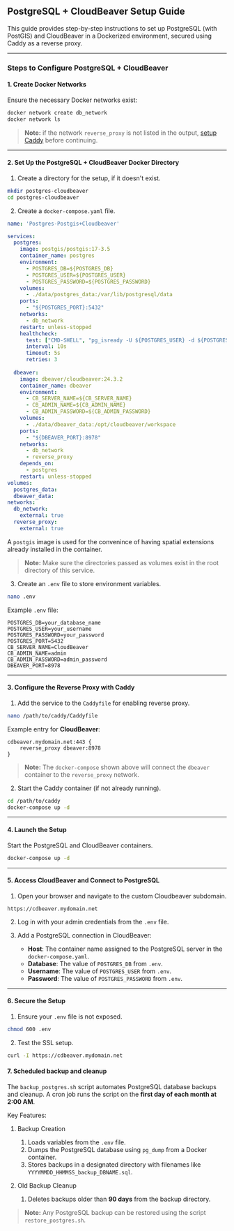 ## PostgreSQL + CloudBeaver Setup Guide

This guide provides step-by-step instructions to set up PostgreSQL (with PostGIS) and CloudBeaver in a Dockerized environment, secured using Caddy as a reverse proxy.

---

### Steps to Configure PostgreSQL + CloudBeaver

#### 1. Create Docker Networks

Ensure the necessary Docker networks exist:

```bash
docker network create db_network
docker network ls
```

> **Note:** if the network `reverse_proxy` is not listed in the output, [setup Caddy](../caddy/README.md) before continuing. 

---

#### 2. Set Up the PostgreSQL + CloudBeaver Docker Directory

1. Create a directory for the setup, if it doesn't exist.

```bash
mkdir postgres-cloudbeaver
cd postgres-cloudbeaver
```

2. Create a `docker-compose.yaml` file.

```yaml
name: 'Postgres-Postgis+Cloudbeaver'

services:
  postgres:
    image: postgis/postgis:17-3.5
    container_name: postgres
    environment:
      - POSTGRES_DB=${POSTGRES_DB}
      - POSTGRES_USER=${POSTGRES_USER}
      - POSTGRES_PASSWORD=${POSTGRES_PASSWORD}
    volumes:
      - ./data/postgres_data:/var/lib/postgresql/data
    ports:
      - "${POSTGRES_PORT}:5432"
    networks:
      - db_network
    restart: unless-stopped
    healthcheck:
      test: ["CMD-SHELL", "pg_isready -U ${POSTGRES_USER} -d ${POSTGRES_DB}"]
      interval: 10s
      timeout: 5s
      retries: 3
  
  dbeaver:
    image: dbeaver/cloudbeaver:24.3.2
    container_name: dbeaver
    environment:
      - CB_SERVER_NAME=${CB_SERVER_NAME}
      - CB_ADMIN_NAME=${CB_ADMIN_NAME}
      - CB_ADMIN_PASSWORD=${CB_ADMIN_PASSWORD}
    volumes:
      - ./data/dbeaver_data:/opt/cloudbeaver/workspace
    ports:
      - "${DBEAVER_PORT}:8978"
    networks:
      - db_network
      - reverse_proxy
    depends_on:
      - postgres
    restart: unless-stopped
volumes:
  postgres_data:
  dbeaver_data:
networks:
  db_network:
    external: true
  reverse_proxy:
    external: true
```

A `postgis` image is used for the convenince of having spatial extensions already installed in the container.

> **Note:** Make sure the directories passed as volumes exist in the root directory of this service.

3. Create an `.env` file to store environment variables.

```bash
nano .env
```

Example `.env` file:

```plaintext
POSTGRES_DB=your_database_name
POSTGRES_USER=your_username
POSTGRES_PASSWORD=your_password
POSTGRES_PORT=5432
CB_SERVER_NAME=CloudBeaver
CB_ADMIN_NAME=admin
CB_ADMIN_PASSWORD=admin_password
DBEAVER_PORT=8978
```

---

#### 3. Configure the Reverse Proxy with Caddy

1. Add the service to the `Caddyfile` for enabling reverse proxy.

```bash
nano /path/to/caddy/Caddyfile
```

Example entry for **CloudBeaver**:

```plaintext
cdbeaver.mydomain.net:443 {
    reverse_proxy dbeaver:8978
}
```

> **Note:** The `docker-compose` shown above will connect the `dbeaver` container to the `reverse_proxy` network.

2. Start the Caddy container (if not already running).

```bash
cd /path/to/caddy
docker-compose up -d
```

---

#### 4. Launch the Setup

Start the PostgreSQL and CloudBeaver containers.

```bash
docker-compose up -d
```

---

#### 5. Access CloudBeaver and Connect to PostgreSQL

1. Open your browser and navigate to the custom Cloudbeaver subdomain.

```plaintext
https://cdbeaver.mydomain.net
```

2. Log in with your admin credentials from the `.env` file.

3. Add a PostgreSQL connection in CloudBeaver:

   - **Host**: The container name assigned to the PostgreSQL server in the `docker-compose.yaml`.
   - **Database**: The value of `POSTGRES_DB` from `.env`.
   - **Username**: The value of `POSTGRES_USER` from `.env`.
   - **Password**: The value of `POSTGRES_PASSWORD` from `.env`.

---

#### 6. Secure the Setup

1. Ensure your `.env` file is not exposed.

```bash
chmod 600 .env
```

2. Test the SSL setup.

```bash
curl -I https://cdbeaver.mydomain.net
```

#### 7. Scheduled backup and cleanup

The `backup_postgres.sh` script automates PostgreSQL database backups and cleanup. A cron job runs the script on the **first day of each month at 2:00 AM**.

Key Features:

1. Backup Creation
   1. Loads variables from the `.env` file.
   2. Dumps the PostgreSQL database using `pg_dump` from a Docker container.
   3. Stores backups in a designated directory with filenames like `YYYYMMDD_HHMMSS_backup_DBNAME.sql`.

2. Old Backup Cleanup
   1. Deletes backups older than **90 days** from the backup directory.

> **Note:** Any PostgreSQL backup can be restored using the script `restore_postgres.sh`.
